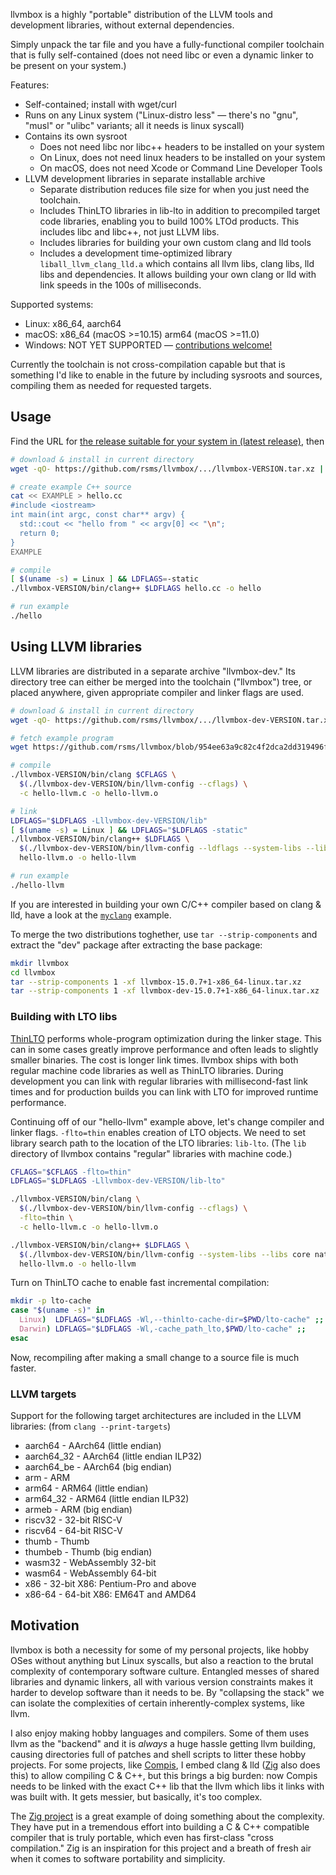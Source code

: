 llvmbox is a highly "portable" distribution of the LLVM tools and development libraries, without external dependencies.

Simply unpack the tar file and you have a fully-functional compiler toolchain that is fully self-contained (does not need libc or even a dynamic linker to be present on your system.)

Features:

- Self-contained; install with wget/curl
- Runs on any Linux system ("Linux-distro less" — there's no "gnu", "musl" or "ulibc" variants; all it needs is linux syscall)
- Contains its own sysroot
  - Does not need libc nor libc++ headers to be installed on your system
  - On Linux, does not need linux headers to be installed on your system
  - On macOS, does not need Xcode or Command Line Developer Tools
- LLVM development libraries in separate installable archive
  - Separate distribution reduces file size for when you just need the toolchain.
  - Includes ThinLTO libraries in lib-lto in addition to precompiled target code libraries, enabling you to build 100% LTOd products. This includes libc and libc++, not just LLVM libs.
  - Includes libraries for building your own custom clang and lld tools
  - Includes a development time-optimized library `liball_llvm_clang_lld.a` which contains all llvm libs, clang libs, lld libs and dependencies. It allows building your own clang or lld with link speeds in the 100s of milliseconds.

Supported systems:

  - Linux: x86_64, aarch64
  - macOS: x86_64 (macOS >=10.15) arm64 (macOS >=11.0)
  - Windows: NOT YET SUPPORTED — [contributions welcome!](CONTRIBUTING.md)

Currently the toolchain is not cross-compilation capable but that is something I'd like to enable in the future by including sysroots and sources, compiling them as needed for requested targets.


## Usage

Find the URL for [the release suitable for your system in (latest release)](https://github.com/rsms/llvmbox/releases/latest), then

```sh
# download & install in current directory
wget -qO- https://github.com/rsms/llvmbox/.../llvmbox-VERSION.tar.xz | tar x

# create example C++ source
cat << EXAMPLE > hello.cc
#include <iostream>
int main(int argc, const char** argv) {
  std::cout << "hello from " << argv[0] << "\n";
  return 0;
}
EXAMPLE

# compile
[ $(uname -s) = Linux ] && LDFLAGS=-static
./llvmbox-VERSION/bin/clang++ $LDFLAGS hello.cc -o hello

# run example
./hello
```


## Using LLVM libraries

LLVM libraries are distributed in a separate archive "llvmbox-dev." Its directory tree can either be merged into the toolchain ("llvmbox") tree, or placed anywhere, given appropriate compiler and linker flags are used.

```sh
# download & install in current directory
wget -qO- https://github.com/rsms/llvmbox/.../llvmbox-dev-VERSION.tar.xz | tar x

# fetch example program
wget https://github.com/rsms/llvmbox/blob/954ee63a9c82c4f2dca2dd319496f1cfa5d7d06d/test/hello-llvm.c

# compile
./llvmbox-VERSION/bin/clang $CFLAGS \
  $(./llvmbox-dev-VERSION/bin/llvm-config --cflags) \
  -c hello-llvm.c -o hello-llvm.o

# link
LDFLAGS="$LDFLAGS -Lllvmbox-dev-VERSION/lib"
[ $(uname -s) = Linux ] && LDFLAGS="$LDFLAGS -static"
./llvmbox-VERSION/bin/clang++ $LDFLAGS \
  $(./llvmbox-dev-VERSION/bin/llvm-config --ldflags --system-libs --libs core native) \
  hello-llvm.o -o hello-llvm

# run example
./hello-llvm
```


If you are interested in building your own C/C++ compiler based on clang & lld, have a look at the [`myclang`](myclang/) example.

To merge the two distributions toghether, use `tar --strip-components` and extract the "dev" package after extracting the base package:

```sh
mkdir llvmbox
cd llvmbox
tar --strip-components 1 -xf llvmbox-15.0.7+1-x86_64-linux.tar.xz
tar --strip-components 1 -xf llvmbox-dev-15.0.7+1-x86_64-linux.tar.xz
```


### Building with LTO libs

[ThinLTO](https://clang.llvm.org/docs/ThinLTO.html) performs whole-program optimization during the linker stage. This can in some cases greatly improve performance and often leads to slightly smaller binaries. The cost is longer link times. llvmbox ships with both regular machine code libraries as well as ThinLTO libraries. During development you can link with regular libraries with millisecond-fast link times and for production builds you can link with LTO for improved runtime performance.

Continuing off of our "hello-llvm" example above, let's change compiler and linker flags. `-flto=thin` enables creation of LTO objects. We need to set library search path to the location of the LTO libraries: `lib-lto`. (The `lib` directory of llvmbox contains "regular" libraries with machine code.)

```sh
CFLAGS="$CFLAGS -flto=thin"
LDFLAGS="$LDFLAGS -Lllvmbox-dev-VERSION/lib-lto"

./llvmbox-VERSION/bin/clang \
  $(./llvmbox-dev-VERSION/bin/llvm-config --cflags) \
  -flto=thin \
  -c hello-llvm.c -o hello-llvm.o

./llvmbox-VERSION/bin/clang++ $LDFLAGS \
  $(./llvmbox-dev-VERSION/bin/llvm-config --system-libs --libs core native) \
  hello-llvm.o -o hello-llvm
```

Turn on ThinLTO cache to enable fast incremental compilation:

```sh
mkdir -p lto-cache
case "$(uname -s)" in
  Linux)  LDFLAGS="$LDFLAGS -Wl,--thinlto-cache-dir=$PWD/lto-cache" ;;
  Darwin) LDFLAGS="$LDFLAGS -Wl,-cache_path_lto,$PWD/lto-cache" ;;
esac
```

Now, recompiling after making a small change to a source file is much faster.

### LLVM targets

Support for the following target architectures are included in the LLVM libraries:
(from `clang --print-targets`)

- aarch64    - AArch64 (little endian)
- aarch64_32 - AArch64 (little endian ILP32)
- aarch64_be - AArch64 (big endian)
- arm        - ARM
- arm64      - ARM64 (little endian)
- arm64_32   - ARM64 (little endian ILP32)
- armeb      - ARM (big endian)
- riscv32    - 32-bit RISC-V
- riscv64    - 64-bit RISC-V
- thumb      - Thumb
- thumbeb    - Thumb (big endian)
- wasm32     - WebAssembly 32-bit
- wasm64     - WebAssembly 64-bit
- x86        - 32-bit X86: Pentium-Pro and above
- x86-64     - 64-bit X86: EM64T and AMD64


## Motivation

llvmbox is both a necessity for some of my personal projects, like hobby OSes without anything but Linux syscalls, but also a reaction to the brutal complexity of contemporary software culture. Entangled messes of shared libraries and dynamic linkers, all with various version constraints makes it harder to develop software than it needs to be. By "collapsing the stack" we can isolate the complexities of certain inherently-complex systems, like llvm.

I also enjoy making hobby languages and compilers. Some of them uses llvm as the "backend" and it is _always_ a huge hassle getting llvm building, causing directories full of patches and shell scripts to litter these hobby projects. For some projects, like [Compis](https://github.com/rsms/compis), I embed clang & lld ([Zig](https://ziglang.org/) also does this) to allow compiling C & C++, but this brings a big burden: now Compis needs to be linked with the exact C++ lib that the llvm which libs it links with was built with. It gets messier, but basically, it's too complex.

The [Zig project](https://ziglang.org/) is a great example of doing something about the complexity. They have put in a tremendous effort into building a C & C++ compatible compiler that is truly portable, which even has first-class "cross compilation." Zig is an inspiration for this project and a breath of fresh air when it comes to software portability and simplicity.

